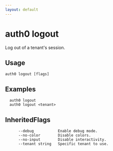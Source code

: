 ```yaml
---
layout: default
---
```

# auth0 logout

Log out of a tenant's session.

## Usage
```
auth0 logout [flags]
```

## Examples

```
  auth0 logout
  auth0 logout <tenant>
```




## InheritedFlags

```
      --debug           Enable debug mode.
      --no-color        Disable colors.
      --no-input        Disable interactivity.
      --tenant string   Specific tenant to use.
```


